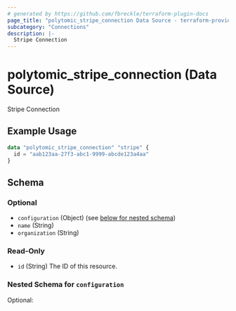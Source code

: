 ```yaml
---
# generated by https://github.com/fbreckle/terraform-plugin-docs
page_title: "polytomic_stripe_connection Data Source - terraform-provider-polytomic"
subcategory: "Connections"
description: |-
  Stripe Connection
---
```


# polytomic_stripe_connection (Data Source)

Stripe Connection

## Example Usage

```terraform
data "polytomic_stripe_connection" "stripe" {
  id = "aab123aa-27f3-abc1-9999-abcde123a4aa"
}
```

<!-- schema generated by tfplugindocs -->
## Schema

### Optional

- `configuration` (Object) (see [below for nested schema](#nestedatt--configuration))
- `name` (String)
- `organization` (String)

### Read-Only

- `id` (String) The ID of this resource.

<a id="nestedatt--configuration"></a>
### Nested Schema for `configuration`

Optional:


